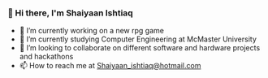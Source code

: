 ### 👋 Hi there, I'm Shaiyaan Ishtiaq
- 🔭 I’m currently working on a new rpg game
- 🌱 I’m currently studying Computer Engineering at McMaster University
- 👯 I’m looking to collaborate on different software and hardware projects and hackathons
- 📫 How to reach me at Shaiyaan_ishtiaq@hotmail.com


